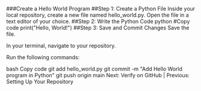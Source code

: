 ###Create a Hello World Program
##Step 1: Create a Python File
Inside your local repository, create a new file named hello_world.py.
Open the file in a text editor of your choice.
##Step 2: Write the Python Code
python
#Copy code
print("Hello, World!")
##Step 3: Save and Commit Changes
Save the file.

In your terminal, navigate to your repository.

Run the following commands:

bash
Copy code
git add hello_world.py
git commit -m "Add Hello World program in Python"
git push origin main
Next: Verify on GitHub | Previous: Setting Up Your Repository
